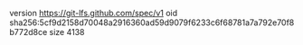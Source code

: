 version https://git-lfs.github.com/spec/v1
oid sha256:5cf9d2158d70048a2916360ad59d9079f6233c6f68781a7a792e70f8b772d8ce
size 4138
